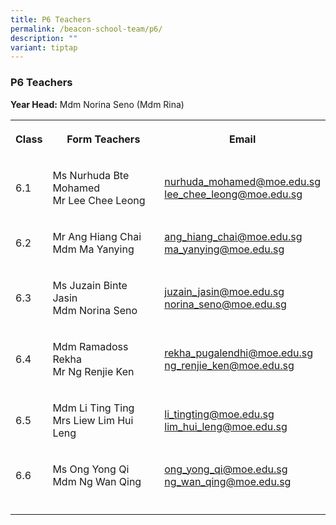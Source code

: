 ```yaml
---
title: P6 Teachers
permalink: /beacon-school-team/p6/
description: ""
variant: tiptap
---
```

<h3>P6 Teachers</h3>
<p><strong>Year Head:</strong> Mdm Norina Seno (Mdm Rina)</p>
<table>
<tbody>
<tr>
<th rowspan="1" colspan="1">
<p><strong>Class</strong>
</p>
</th>
<th rowspan="1" colspan="1">
<p><strong>Form Teachers</strong>
</p>
</th>
<th rowspan="1" colspan="1">
<p><strong>Email</strong>
</p>
</th>
</tr>
<tr>
<td rowspan="1" colspan="1">
<p>6.1</p>
</td>
<td rowspan="1" colspan="1">
<p>Ms Nurhuda Bte Mohamed
<br>Mr Lee Chee Leong</p>
</td>
<td rowspan="1" colspan="1">
<p><a href="mailto:nurhuda_mohamed@moe.edu.sg" rel="noopener noreferrer nofollow" target="_blank">nurhuda_mohamed@moe.edu.sg</a> 
<br><a href="mailto:lee_chee_leong@moe.edu.sg" rel="noopener noreferrer nofollow" target="_blank">lee_chee_leong@moe.edu.sg</a>
</p>
</td>
</tr>
<tr>
<td rowspan="1" colspan="1">
<p>6.2</p>
</td>
<td rowspan="1" colspan="1">
<p>Mr Ang Hiang Chai
<br>Mdm Ma Yanying</p>
</td>
<td rowspan="1" colspan="1">
<p><a href="mailto:ang_hiang_chai@moe.edu.sg" rel="noopener noreferrer nofollow" target="_blank">ang_hiang_chai@moe.edu.sg</a> 
<br><a href="mailto:ma_yanying@moe.edu.sg" rel="noopener noreferrer nofollow" target="_blank">ma_yanying@moe.edu.sg</a>
</p>
</td>
</tr>
<tr>
<td rowspan="1" colspan="1">
<p>6.3</p>
</td>
<td rowspan="1" colspan="1">
<p>Ms Juzain Binte Jasin
<br>Mdm Norina Seno</p>
</td>
<td rowspan="1" colspan="1">
<p><a href="mailto:juzain_jasin@moe.edu.sg" rel="noopener noreferrer nofollow" target="_blank">juzain_jasin@moe.edu.sg</a> 
<br><a href="mailto:norina_seno@moe.edu.sg" rel="noopener noreferrer nofollow" target="_blank">norina_seno@moe.edu.sg</a>
</p>
</td>
</tr>
<tr>
<td rowspan="1" colspan="1">
<p>6.4</p>
</td>
<td rowspan="1" colspan="1">
<p>Mdm Ramadoss Rekha
<br>Mr Ng Renjie Ken</p>
</td>
<td rowspan="1" colspan="1">
<p><a href="mailto:rekha_pugalendhi@moe.edu.sg" rel="noopener noreferrer nofollow" target="_blank">rekha_pugalendhi@moe.edu.sg</a> 
<br><a href="mailto:ng_renjie_ken@moe.edu.sg" rel="noopener noreferrer nofollow" target="_blank">ng_renjie_ken@moe.edu.sg</a>
</p>
</td>
</tr>
<tr>
<td rowspan="1" colspan="1">
<p>6.5</p>
</td>
<td rowspan="1" colspan="1">
<p>Mdm Li Ting Ting
<br>Mrs Liew Lim Hui Leng</p>
</td>
<td rowspan="1" colspan="1">
<p><a href="mailto:li_tingting@moe.edu.sg" rel="noopener noreferrer nofollow" target="_blank">li_tingting@moe.edu.sg</a> 
<br><a href="mailto:lim_hui_leng@moe.edu.sg" rel="noopener noreferrer nofollow" target="_blank">lim_hui_leng@moe.edu.sg</a>
</p>
</td>
</tr>
<tr>
<td rowspan="1" colspan="1">
<p>6.6</p>
</td>
<td rowspan="1" colspan="1">
<p>Ms Ong Yong Qi
<br>Mdm Ng Wan Qing</p>
</td>
<td rowspan="1" colspan="1">
<p><a href="mailto:long_yong_qi@moe.edu.sg" rel="noopener noreferrer nofollow" target="_blank">ong_yong_qi@moe.edu.sg</a> 
<br><a href="mailto:ng_wan_qing@moe.edu.sg" rel="noopener noreferrer nofollow" target="_blank">ng_wan_qing@moe.edu.sg</a>
</p>
</td>
</tr>
<tr>
<td rowspan="1" colspan="1">
<p></p>
</td>
<td rowspan="1" colspan="1">
<p></p>
</td>
<td rowspan="1" colspan="1">
<p></p>
</td>
</tr>
</tbody>
</table>
<p></p>